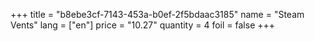 +++
title = "b8ebe3cf-7143-453a-b0ef-2f5bdaac3185"
name = "Steam Vents"
lang = ["en"]
price = "10.27"
quantity = 4
foil = false
+++
